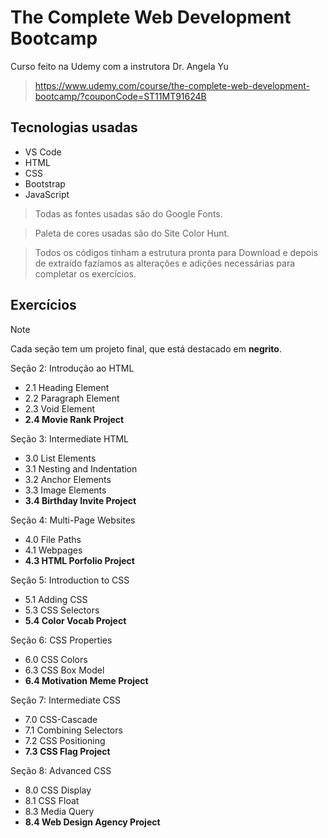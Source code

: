 # The Complete Web Development Bootcamp

Curso feito na Udemy com a instrutora Dr. Angela Yu

> https://www.udemy.com/course/the-complete-web-development-bootcamp/?couponCode=ST11MT91624B

## Tecnologias usadas

- VS Code
- HTML
- CSS
- Bootstrap
- JavaScript

> Todas as fontes usadas são do Google Fonts.

> Paleta de cores usadas são do Site Color Hunt.

> Todos os códigos tinham a estrutura pronta para Download e depois de extraído fazíamos as alterações e adições necessárias para completar os exercícios.

## Exercícios

> [!NOTE]
> Cada seção tem um projeto final, que está destacado em **negrito**.

Seção 2: Introdução ao HTML
- 2.1 Heading Element
- 2.2 Paragraph Element
- 2.3 Void Element
- **2.4 Movie Rank Project**

Seção 3: Intermediate HTML
- 3.0 List Elements
- 3.1 Nesting and Indentation
- 3.2 Anchor Elements
- 3.3 Image Elements
- **3.4 Birthday Invite Project**

Seção 4: Multi-Page Websites
- 4.0 File Paths
- 4.1 Webpages
- **4.3 HTML Porfolio Project**

Seção 5: Introduction to CSS
- 5.1 Adding CSS
- 5.3 CSS Selectors
- **5.4 Color Vocab Project**

Seção 6: CSS Properties
- 6.0 CSS Colors
- 6.3 CSS Box Model
- **6.4 Motivation Meme Project**

Seção 7: Intermediate CSS
- 7.0 CSS-Cascade
- 7.1 Combining Selectors
- 7.2 CSS Positioning
- **7.3 CSS Flag Project**

Seção 8: Advanced CSS
- 8.0 CSS Display
- 8.1 CSS Float
- 8.3 Media Query
- **8.4 Web Design Agency Project**